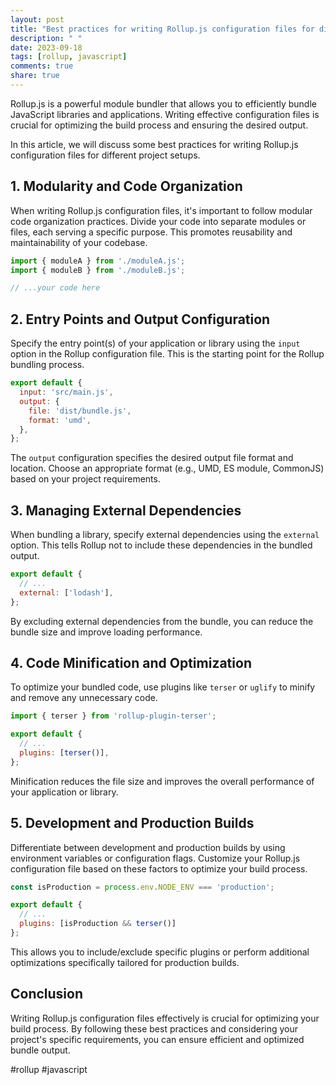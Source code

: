 ```yaml
---
layout: post
title: "Best practices for writing Rollup.js configuration files for different project setups"
description: " "
date: 2023-09-18
tags: [rollup, javascript]
comments: true
share: true
---
```


Rollup.js is a powerful module bundler that allows you to efficiently bundle JavaScript libraries and applications. Writing effective configuration files is crucial for optimizing the build process and ensuring the desired output.

In this article, we will discuss some best practices for writing Rollup.js configuration files for different project setups.

## 1. Modularity and Code Organization

When writing Rollup.js configuration files, it's important to follow modular code organization practices. Divide your code into separate modules or files, each serving a specific purpose. This promotes reusability and maintainability of your codebase.

```javascript
import { moduleA } from './moduleA.js';
import { moduleB } from './moduleB.js';

// ...your code here
```

## 2. Entry Points and Output Configuration

Specify the entry point(s) of your application or library using the `input` option in the Rollup configuration file. This is the starting point for the Rollup bundling process.

```javascript
export default {
  input: 'src/main.js',
  output: {
    file: 'dist/bundle.js',
    format: 'umd',
  },
};
```

The `output` configuration specifies the desired output file format and location. Choose an appropriate format (e.g., UMD, ES module, CommonJS) based on your project requirements.

## 3. Managing External Dependencies

When bundling a library, specify external dependencies using the `external` option. This tells Rollup not to include these dependencies in the bundled output.

```javascript
export default {
  // ...
  external: ['lodash'],
};
```

By excluding external dependencies from the bundle, you can reduce the bundle size and improve loading performance.

## 4. Code Minification and Optimization

To optimize your bundled code, use plugins like `terser` or `uglify` to minify and remove any unnecessary code.

```javascript
import { terser } from 'rollup-plugin-terser';

export default {
  // ...
  plugins: [terser()],
};
```

Minification reduces the file size and improves the overall performance of your application or library.

## 5. Development and Production Builds

Differentiate between development and production builds by using environment variables or configuration flags. Customize your Rollup.js configuration file based on these factors to optimize your build process.

```javascript
const isProduction = process.env.NODE_ENV === 'production';

export default {
  // ...
  plugins: [isProduction && terser()]
};
```

This allows you to include/exclude specific plugins or perform additional optimizations specifically tailored for production builds.

## Conclusion

Writing Rollup.js configuration files effectively is crucial for optimizing your build process. By following these best practices and considering your project's specific requirements, you can ensure efficient and optimized bundle output.

#rollup #javascript